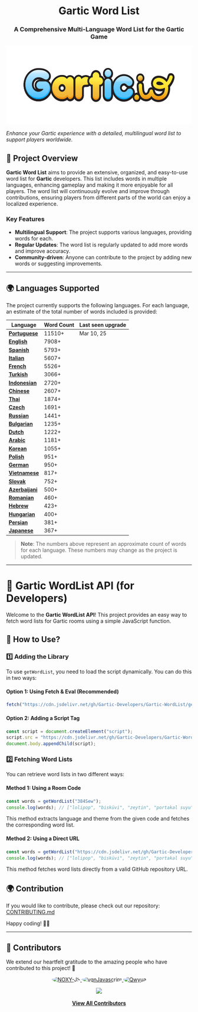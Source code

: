 <h1 align="center">Gartic Word List</h1>
<h3 align="center">A Comprehensive Multi-Language Word List for the Gartic Game</h3>
<p align="center">
  <img height="210" src="./images/logo.png" alt="Project Logo">
</p>

_Enhance your Gartic experience with a detailed, multilingual word list to support players worldwide._

## 📌 **Project Overview**  

**Gartic Word List** aims to provide an extensive, organized, and easy-to-use word list for **Gartic** developers. This list includes words in multiple languages, enhancing gameplay and making it more enjoyable for all players. The word list will continuously evolve and improve through contributions, ensuring players from different parts of the world can enjoy a localized experience.

### Key Features
- **Multilingual Support**: The project supports various languages, providing words for each.
- **Regular Updates**: The word list is regularly updated to add more words and improve accuracy.
- **Community-driven**: Anyone can contribute to the project by adding new words or suggesting improvements.

---

## 🌍 **Languages Supported**

The project currently supports the following languages. For each language, an estimate of the total number of words included is provided:


| Language      | Word Count | Last seen upgrade |
|---------------|------------|-------------------|
| **[Portuguese](https://github.com/Gartic-Developers/Gartic-WordList/tree/main/languages/Portuguese)**| 11510+ | Mar 10, 25 |
| **[English](https://github.com/Gartic-Developers/Gartic-WordList/tree/main/languages/English)**    | 7908+         |
| **[Spanish](https://github.com/Gartic-Developers/Gartic-WordList/tree/main/languages/Spanish)**   | 5793+          |
| **[Italian](https://github.com/Gartic-Developers/Gartic-WordList/tree/main/languages/Italian)**   | 5607+          |
| **[French](https://github.com/Gartic-Developers/Gartic-WordList/tree/main/languages/French)**    | 5526+          |
| **[Turkish](https://github.com/Gartic-Developers/Gartic-WordList/tree/main/languages/Turkish)**   | 3066+          |
| **[Indonesian](https://github.com/Gartic-Developers/Gartic-WordList/tree/main/languages/Indonesian)**| 2720+          |
| **[Chinese](https://github.com/Gartic-Developers/Gartic-WordList/tree/main/languages/Chinese)**   | 2607+          |
| **[Thai](https://github.com/Gartic-Developers/Gartic-WordList/tree/main/languages/Thai)**      | 1874+          |
| **[Czech](https://github.com/Gartic-Developers/Gartic-WordList/tree/main/languages/Czech)**     | 1691+          |
| **[Russian](https://github.com/Gartic-Developers/Gartic-WordList/tree/main/languages/Russian)**   | 1441+          |
| **[Bulgarian](https://github.com/Gartic-Developers/Gartic-WordList/tree/main/languages/Bulgarian)** | 1235+          |
| **[Dutch](https://github.com/Gartic-Developers/Gartic-WordList/tree/main/languages/Dutch)**     | 1222+          |
| **[Arabic](https://github.com/Gartic-Developers/Gartic-WordList/tree/main/languages/Arabic)**    | 1181+          |
| **[Korean](https://github.com/Gartic-Developers/Gartic-WordList/tree/main/languages/Korean)**    | 1055+          |
| **[Polish](https://github.com/Gartic-Developers/Gartic-WordList/tree/main/languages/Polish)**    | 951+          |
| **[German](https://github.com/Gartic-Developers/Gartic-WordList/tree/main/languages/German)**    | 950+          |
| **[Vietnamese](https://github.com/Gartic-Developers/Gartic-WordList/tree/main/languages/Vietnamese)**| 817+          |
| **[Slovak](https://github.com/Gartic-Developers/Gartic-WordList/tree/main/languages/Slovak)**    | 752+          |
| **[Azerbaijani](https://github.com/Gartic-Developers/Gartic-WordList/tree/main/languages/Azerbaijani)**| 500+         |
| **[Romanian](https://github.com/Gartic-Developers/Gartic-WordList/tree/main/languages/Romanian)**  | 460+          |
| **[Hebrew](https://github.com/Gartic-Developers/Gartic-WordList/tree/main/languages/Hebrew)**    | 423+          |
| **[Hungarian](https://github.com/Gartic-Developers/Gartic-WordList/tree/main/languages/Hungarian)** | 400+          |
| **[Persian](https://github.com/Gartic-Developers/Gartic-WordList/tree/main/languages/Persian)**   | 381+          |
| **[Japanese](https://github.com/Gartic-Developers/Gartic-WordList/tree/main/languages/Japanese)**  | 367+          |

> **Note**: The numbers above represent an approximate count of words for each language. These numbers may change as the project is updated.

---

# 📌 Gartic WordList API (for Developers)

Welcome to the **Gartic WordList API**! This project provides an easy way to fetch word lists for Gartic rooms using a simple JavaScript function.

## 🚀 How to Use?

### 1️⃣ Adding the Library
To use `getWordList`, you need to load the script dynamically. You can do this in two ways:

#### Option 1: Using Fetch & Eval (Recommended)
```js
fetch("https://cdn.jsdelivr.net/gh/Gartic-Developers/Gartic-WordList/getWordList.js").then((t=>t.text())).then((js=>eval(js)));
```

#### Option 2: Adding a Script Tag
```js
const script = document.createElement("script");
script.src = "https://cdn.jsdelivr.net/gh/Gartic-Developers/Gartic-WordList/getWordList.js";
document.body.appendChild(script);
```

### 2️⃣ Fetching Word Lists
You can retrieve word lists in two different ways:

#### Method 1: Using a Room Code
```js
const words = getWordList("384Sew");
console.log(words); // ["lolipop", "bisküvi", "zeytin", "portakal suyu", "turşu", "bira", ...] 
```
This method extracts language and theme from the given code and fetches the corresponding word list.

#### Method 2: Using a Direct URL
```js
const words = getWordList("https://cdn.jsdelivr.net/gh/Gartic-Developers/Gartic-WordList/languages/Turkish/foods.json");
console.log(words); // ["lolipop", "bisküvi", "zeytin", "portakal suyu", "turşu", "bira", ...] 
```
This method fetches word lists directly from a valid GitHub repository URL.


## 🌍 Contribution
If you would like to contribute, please check out our repository: [CONTRIBUTING.md](https://github.com/Gartic-Developers/Gartic-WordList/blob/main/.github/CONTRIBUTING.md)

Happy coding! 🎨🚀

---

## 🤝 Contributors  

We extend our heartfelt gratitude to the amazing people who have contributed to this project! 💖  

<p align="center">
  <a href="https://github.com/NOXY-JS">
    <img src="https://github.com/NOXY-JS.png" width="80" height="80" style="border-radius: 50%;" alt="NOXY-JS">
  </a>
  <a href="https://github.com/ygnJavascript">
    <img src="https://github.com/ygnJavascript.png" width="80" height="80" style="border-radius: 50%;" alt="ygnJavascript">
  </a>
  <a href="https://github.com/Qwyua">
    <img src="https://github.com/Qwyua.png" width="80" height="80" style="border-radius: 50%;" alt="Qwyua">
  </a>
</p>

<p align="center">
  <a href="https://github.com/Gartic-Developers/Gartic-WordList/graphs/contributors">
    <img src="https://img.shields.io/github/contributors/Gartic-Developers/Gartic-WordList?color=blue&style=for-the-badge">
  </a>
</p>

<p align="center">
  <a href="https://github.com/Gartic-Developers/Gartic-WordList/graphs/contributors">
    <b>View All Contributors</b>
  </a>
</p>

